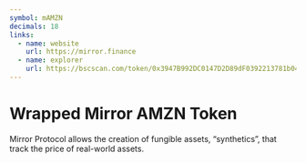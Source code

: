 ```yaml
---
symbol: mAMZN
decimals: 18
links:
  - name: website
    url: https://mirror.finance
  - name: explorer
    url: https://bscscan.com/token/0x3947B992DC0147D2D89dF0392213781b04B25075
---
```


# Wrapped Mirror AMZN Token

Mirror Protocol allows the creation of fungible assets, “synthetics”, that track the price of real-world assets.
